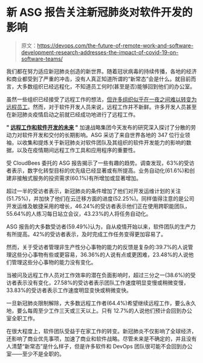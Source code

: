 # 新 ASG 报告关注新冠肺炎对软件开发的影响

> 原文：<https://devops.com/the-future-of-remote-work-and-software-development-research-addresses-the-impact-of-covid-19-on-software-teams/>

我们都在努力适应新冠肺炎创造的新世界。随着冠状病毒的持续传播，各地的经济和商业都受到了严重的冲击，没有人真正知道所谓的“新常态”会是什么。就目前而言，大多数组织已经远程化，不知道员工何时(甚至是否)能够回到他们的办公室。

虽然一些组织已经接受了远程工作的想法，[但许多组织似乎在一夜之间难以转变为远程员工](https://devops.com/how-200-cios-responded-to-a-fully-remote-economy/)。然而，对于软件开发人员来说，远程工作并不新鲜。许多开发人员甚至在新冠肺炎疫情启动之前就已经成功地进行了远程工作。

**" [远程工作和软件开发的未来](https://accelst.com/report-remotework) "** 加速战略集团今天发布的研究深入探讨了分散的劳动力对软件开发和交付的长期影响。ASG 采访了来自世界各地的 347 位行业领袖，以收集和提炼关于新冠肺炎对软件团队及其组织的软件开发能力的影响的数据，以及在疫情期间远程工作工具和应用程序的重要性。

受 CloudBees 委托的 ASG 报告揭示了一些有趣的趋势。调查发现，63%的受访者表示，数字化转型目标的优先级已经显著或有所提高。业务自动化(61.6%)和创建非接触式服务的投资需求(60.1%)有所增加或显著增加。

超过一半的受访者表示，新冠肺炎的条件增加了他们对开发运维计划的关注(51.75%)，并加快了他们在云迁移方面的进度(52.25%)。同样值得注意的是公司开发运维及敏捷采用的增长，46.24%的受访者表示他们正在使用跨职能团队，55.64%的人练习每日站立会议，43.23%的人将任务自动化。

ASG 报告的大多数受访者(59.49%)认为，自从疫情开始以来，软件团队的生产力有所提高。42%的受访者表示，及时完成工作任务变得更加容易了。

然而，关于受访者管理非生产性分心事物的能力的反馈是复杂的:39.7%的人说管理这些分心事物有些或更容易，36.36%的人说有点或更困难，23.48%的人说他们管理这些分心事物的能力没有变化。

当被问及远程工作人员对工作效率的潜在负面影响时，超过三分之一(38.6%)的受访者表示没有变化，27.58%的受访者表示团队工作速度明显变慢或稍微变慢，33.83%的受访者表示工作速度明显变快或稍微变快。

一旦新冠肺炎限制解除，大多数远程工作者(64.4%)希望继续远程工作，要么永久地，要么每周至少工作三天或三天以上。只有 12.7%的人说他们预计会回到办公室全职工作。

在很大程度上，软件团队受益于在家工作的转变。新冠肺炎不仅影响了全球经济，还影响了商业优先事项，加速了商业和软件战略。尽管未来是不确定的，并且没有人清楚“新常态”是什么样子，但是许多软件和 DevOps 团队很可能不会回到办公室——至少不是全职的。